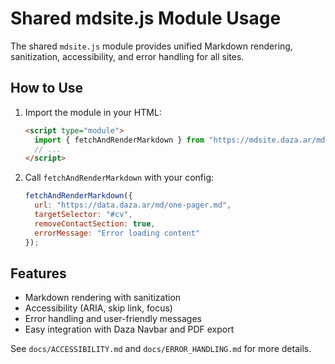 # Shared mdsite.js Module Usage

The shared `mdsite.js` module provides unified Markdown rendering, sanitization, accessibility, and error handling for all sites.

## How to Use
1. Import the module in your HTML:
   ```html
   <script type="module">
     import { fetchAndRenderMarkdown } from "https://mdsite.daza.ar/mdsite.js";
     // ...
   </script>
   ```
2. Call `fetchAndRenderMarkdown` with your config:
   ```js
   fetchAndRenderMarkdown({
     url: "https://data.daza.ar/md/one-pager.md",
     targetSelector: "#cv",
     removeContactSection: true,
     errorMessage: "Error loading content"
   });
   ```

## Features
- Markdown rendering with sanitization
- Accessibility (ARIA, skip link, focus)
- Error handling and user-friendly messages
- Easy integration with Daza Navbar and PDF export

See `docs/ACCESSIBILITY.md` and `docs/ERROR_HANDLING.md` for more details.

